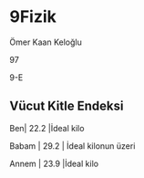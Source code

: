 # 9Fizik
Ömer Kaan Keloğlu

97

9-E

## Vücut Kitle Endeksi

Ben| 22.2 |İdeal kilo

Babam | 29.2 | İdeal kilonun üzeri

Annem | 23.9 |İdeal kilo
